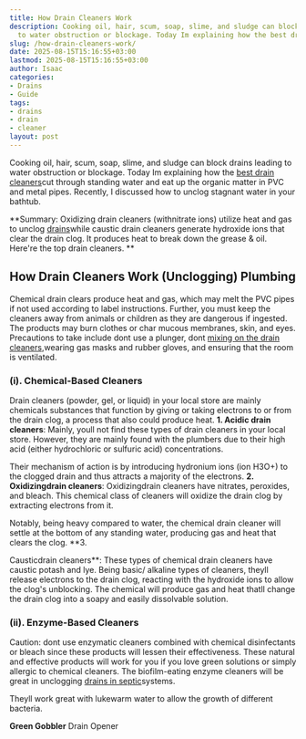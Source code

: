 ```yaml
---
title: How Drain Cleaners Work
description: Cooking oil, hair, scum, soap, slime, and sludge can block drains leading
  to water obstruction or blockage. Today Im explaining how the best drain cleaners...
slug: /how-drain-cleaners-work/
date: 2025-08-15T15:16:55+03:00
lastmod: 2025-08-15T15:16:55+03:00
author: Isaac
categories:
- Drains
- Guide
tags:
- drains
- drain
- cleaner
layout: post
---
```

Cooking oil, hair, scum, soap, slime, and sludge can block drains leading to water obstruction or blockage. Today Im explaining how the [best drain cleaners](https://pestpolicy.com/best-drain-[cleaner](https://pestpolicy.com/best-drain-cleaner/)//)cut through standing water and eat up the organic matter in PVC and metal pipes. Recently, I discussed how to unclog stagnant water in your bathtub.

**Summary: Oxidizing drain cleaners (withnitrate ions) utilize heat and gas to unclog [drains](https://pestpolicy.com/best-shower-drain-cleaner/)while caustic drain cleaners generate hydroxide ions that clear the drain clog. It produces heat to break down the grease & oil. Here're the top drain cleaners. **

##  How Drain Cleaners Work (Unclogging) Plumbing

Chemical drain clears produce heat and gas, which may melt the PVC pipes if not used according to label instructions. Further, you must keep the cleaners away from animals or children as they are dangerous if ingested. The products may burn clothes or char mucous membranes, skin, and eyes. Precautions to take include dont use a plunger, dont [mixing on the drain cleaners](https://pestpolicy.com/best-drain-cleaner//),wearing gas masks and rubber gloves, and ensuring that the room is ventilated.

###  (i). Chemical-Based Cleaners

Drain cleaners (powder, gel, or liquid) in your local store are mainly chemicals substances that function by giving or taking electrons to or from the drain clog, a process that also could produce heat. **1. Acidic drain cleaners**: Mainly, youll not find these types of drain cleaners in your local store. However, they are mainly found with the plumbers due to their high acid (either hydrochloric or sulfuric acid) concentrations.

Their mechanism of action is by introducing hydronium ions (ion H3O+) to the clogged drain and thus attracts a majority of the electrons. **2. Oxidizingdrain cleaners**: Oxidizingdrain cleaners have nitrates, peroxides, and bleach. This chemical class of cleaners will oxidize the drain clog by extracting electrons from it.

Notably, being heavy compared to water, the chemical drain cleaner will settle at the bottom of any standing water, producing gas and heat that clears the clog. **3.

Causticdrain cleaners**: These types of chemical drain cleaners have caustic potash and lye. Being basic/ alkaline types of cleaners, theyll release electrons to the drain clog, reacting with the hydroxide ions to allow the clog's unblocking. The chemical will produce gas and heat thatll change the drain clog into a soapy and easily dissolvable solution.

###  (ii). Enzyme-Based Cleaners

Caution: dont use enzymatic cleaners combined with chemical disinfectants or bleach since these products will lessen their effectiveness. These natural and effective products will work for you if you love green solutions or simply allergic to chemical cleaners. The biofilm-eating enzyme cleaners will be great in unclogging [drains in septic](https://pestpolicy.com/bio-clean-drain-septic-bacteria-2-review/)systems.

Theyll work great with lukewarm water to allow the growth of different bacteria.

**Green Gobbler** Drain Opener
